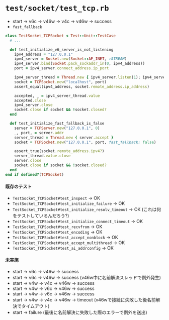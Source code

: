 # `test/socket/test_tcp.rb`
- start -> v6c -> v46w -> v4c -> v46w -> success
- `fast_fallback`

```ruby
class TestSocket_TCPSocket < Test::Unit::TestCase
  # ...

  def test_initialize_v6_server_is_not_listening
    ipv4_address = "127.0.0.1"
    ipv4_server = Socket.new(Socket::AF_INET, :STREAM)
    ipv4_server.bind(Socket.pack_sockaddr_in(0, ipv4_address))
    port = ipv4_server.connect_address.ip_port

    ipv4_server_thread = Thread.new { ipv4_server.listen(1); ipv4_server.accept }
    socket = TCPSocket.new("localhost", port)
    assert_equal(ipv4_address, socket.remote_address.ip_address)

    accepted, _ = ipv4_server_thread.value
    accepted.close
    ipv4_server.close
    socket.close if socket && !socket.closed?
  end

  def test_initialize_fast_fallback_is_false
    server = TCPServer.new("127.0.0.1", 0)
    _, port, = server.addr
    server_thread = Thread.new { server.accept }
    socket = TCPSocket.new("127.0.0.1", port, fast_fallback: false)

    assert_true(socket.remote_address.ipv4?)
    server_thread.value.close
    server.close
    socket.close if socket && !socket.closed?
  end
end if defined?(TCPSocket)
```

#### 既存のテスト
- `TestSocket_TCPSocket#test_inspect` -> OK
- `TestSocket_TCPSocket#test_initialize_failure` -> OK
- `TestSocket_TCPSocket#test_initialize_resolv_timeout` -> OK (これは何をテストしているんだろう?)
- `TestSocket_TCPSocket#test_initialize_connect_timeout` -> OK
- `TestSocket_TCPSocket#test_recvfrom` -> OK
- `TestSocket_TCPSocket#test_encoding` -> OK
- `TestSocket_TCPSocket#test_accept_nonblock` -> OK
- `TestSocket_TCPSocket#test_accept_multithread` -> OK
- `TestSocket_TCPSocket#test_ai_addrconfig` -> OK

#### 未実施
- start -> v6c -> v46w -> success
- start -> v6c -> v46w -> success (v46w中に名前解決スレッドで例外発生)
- start -> v4w -> v4c -> v46w -> success
- start -> v4w -> v6c -> v46w -> success
- start -> v4w -> v6c -> v46w -> success
- start -> v4w -> v4c -> v46w -> timeout (v46wで接続に失敗した後名前解決でタイムアウト)
- start -> failure (最後に名前解決に失敗した際のエラーで例外を送出)
